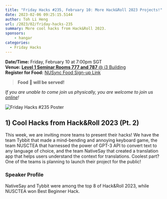 ```yaml
---
title: "Friday Hacks #235, February 10: More Hack&Roll 2023 Projects!"
date: 2023-02-06 09:25:15.5144
author: Toh Li Heng
url: /2023/02/friday-hacks-235
summary: More cool hacks from Hack&Roll 2023.
sponsors:
    - hangar
categories:
  - Friday Hacks
---
```


**Date/Time:** Friday, February 10 at 7:00pm SGT<br />
**Venue:** [**Level 1 Seminar Rooms 777 and 787** @ i3 Building](https://goo.gl/maps/aUMwWptKFsajR93b9)<br />
**Register for Food:** [NUSync Food Sign-up Link](https://hckr.cc/fh2223s2-w5)<br />

> **Food 🍕 will be served!**

_If you are unable to come join us physically, you are welcome to join us [online](https://hckr.cc/fhzoom)!_

<img src="/img/2023/fh/235.jpg" alt="Friday Hacks #235 Poster" /><br />

## 1) Cool Hacks from Hack&Roll 2023 (Pt. 2)

This week, we are inviting more teams to present their hacks! We have the team Tybbit that made a mind-bending and annoying keyboard game, the team NUSCTEA that harnessed the power of GPT-3 API to convert text to any language of choice, and the team NativeSay that created a translation app that helps users understand the context for translations. Coolest part? One of the teams is planning to launch their project for the public!

### Speaker Profile

NativeSay and Tybbit were among the top 8 of Hack&Roll 2023, while NUSCTEA won Best Beginner Hack.